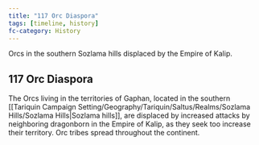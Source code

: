 ```yaml
---
title: "117 Orc Diaspora"
tags: [timeline, history]
fc-category: History
---
```

<span class='ob-timelines'
	data-date='117-00-00-00'
	data-title='Orc Diaspora'
	data-class='orange'>Orcs in the southern Sozlama hills displaced by the Empire of Kalip.</span>
## 117 Orc Diaspora
The Orcs living in the territories of Gaphan, located in the southern [[Tariquin Campaign Setting/Geography/Tariquin/Saltus/Realms/Sozlama Hills/Sozlama Hills|Sozlama hills]], are displaced by increased attacks by neighboring dragonborn in the Empire of Kalip, as they seek too increase their territory. Orc tribes spread throughout the continent.
